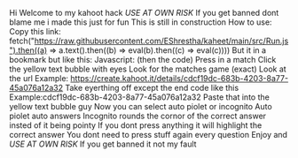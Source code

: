 Hi
Welcome to my kahoot hack *USE AT OWN RISK*
If you get banned dont blame me i made this just for fun
This is still in construction 
How to use:
Copy this link: fetch("https://raw.githubusercontent.com/EShrestha/kaheet/main/src/Run.js").then((a) => a.text().then((b) => eval(b).then((c) => eval(c))))
But it in a bookmark but like this: Javascript: (then the code)
Press in a match
Click the yellow text bubble with eyes
Look for the matches game (exact)
Look at the url
Example: https://create.kahoot.it/details/cdcf19dc-683b-4203-8a77-45a076a12a32
Take eyerthing off except the end code like this
Example:cdcf19dc-683b-4203-8a77-45a076a12a32
Paste that into the yellow text bubble guy
Now you can select auto piolet or incognito 
Auto piolet auto answers 
Incognito rounds the cornor of the correct answer insted of it being pointy
If you dont press anything it will highlight the correct answer
You dont need to press stuff again every question
Enjoy and *USE AT OWN RISK*
If you get banned it not my fault
